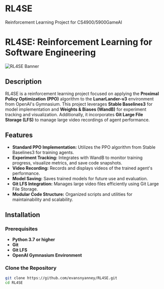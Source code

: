 # RL4SE
Reinforcement Learning Project for CS4900/5900GameAI
# RL4SE: Reinforcement Learning for Software Engineering

![RL4SE Banner](https://i.imgur.com/YourImageURL.png) <!-- Optional: Add a banner image by replacing the URL -->

## Description

RL4SE is a reinforcement learning project focused on applying the **Proximal Policy Optimization (PPO)** algorithm to the **LunarLander-v3** environment from OpenAI's Gymnasium. This project leverages **Stable Baselines3** for model implementation and **Weights & Biases (WandB)** for experiment tracking and visualization. Additionally, it incorporates **Git Large File Storage (LFS)** to manage large video recordings of agent performance.

## Features

- **Standard PPO Implementation:** Utilizes the PPO algorithm from Stable Baselines3 for training agents.
- **Experiment Tracking:** Integrates with WandB to monitor training progress, visualize metrics, and save code snapshots.
- **Video Recording:** Records and displays videos of the trained agent's performance.
- **Model Saving:** Saves trained models for future use and evaluation.
- **Git LFS Integration:** Manages large video files efficiently using Git Large File Storage.
- **Modular Code Structure:** Organized scripts and utilities for maintainability and scalability.

## Installation

### Prerequisites

- **Python 3.7 or higher**
- **Git**
- **Git LFS**
- **OpenAI Gymnasium Environment**

### Clone the Repository

```bash
git clone https://github.com/evansnyanney/RL4SE.git
cd RL4SE
